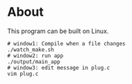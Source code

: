 # About

This program can be built on Linux.

```
# window1: Compile when a file changes
./watch_make.sh
# window2: run app
./output/main_app
# window3: edit message in plug.c
vim plug.c
```

